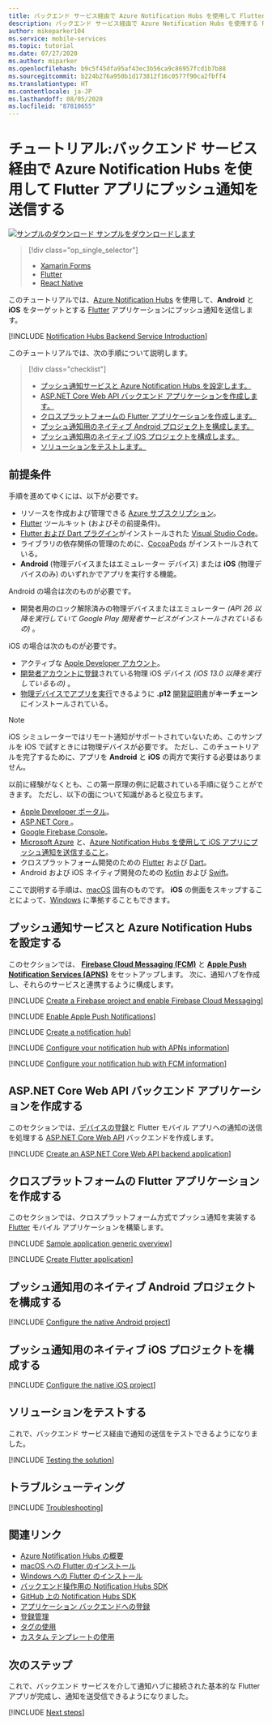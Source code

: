 ```yaml
---
title: バックエンド サービス経由で Azure Notification Hubs を使用して Flutter アプリにプッシュ通知を送信する | Microsoft Docs
description: バックエンド サービス経由で Azure Notification Hubs を使用する Flutter アプリにプッシュ通知を送信する方法を学習します。
author: mikeparker104
ms.service: mobile-services
ms.topic: tutorial
ms.date: 07/27/2020
ms.author: miparker
ms.openlocfilehash: b9c5f45dfa95af43ec3b56ca9c86957fcd1b7b88
ms.sourcegitcommit: b224b276a950b1d173812f16c0577f90ca2fbff4
ms.translationtype: HT
ms.contentlocale: ja-JP
ms.lasthandoff: 08/05/2020
ms.locfileid: "87810655"
---
```

# <a name="tutorial-send-push-notifications-to-flutter-apps-using-azure-notification-hubs-via-a-backend-service"></a>チュートリアル:バックエンド サービス経由で Azure Notification Hubs を使用して Flutter アプリにプッシュ通知を送信する  

[![サンプルのダウンロード](media/download.png) サンプルをダウンロードします](https://github.com/xamcat/mobcat-samples/tree/master/notification_hub_backend_service)  

> [!div class="op_single_selector"]
>
> * [Xamarin.Forms](notification-hubs-backend-service-xamarin-forms.md)
> * [Flutter](notification-hubs-backend-service-flutter.md)
> * [React Native](notification-hubs-backend-service-react-native.md)

このチュートリアルでは、[Azure Notification Hubs](https://docs.microsoft.com/azure/notification-hubs/notification-hubs-push-notification-overview) を使用して、**Android** と **iOS** をターゲットとする [Flutter](https://flutter.dev) アプリケーションにプッシュ通知を送信します。  

[!INCLUDE [Notification Hubs Backend Service Introduction](includes/notification-hubs-backend-service-introduction.md)]

このチュートリアルでは、次の手順について説明します。

> [!div class="checklist"]
>
> * [プッシュ通知サービスと Azure Notification Hubs を設定します。](#set-up-push-notification-services-and-azure-notification-hub)
> * [ASP.NET Core Web API バックエンド アプリケーションを作成します。](#create-an-aspnet-core-web-api-backend-application)
> * [クロスプラットフォームの Flutter アプリケーションを作成します。](#create-a-cross-platform-flutter-application)
> * [プッシュ通知用のネイティブ Android プロジェクトを構成します。](#configure-the-native-android-project-for-push-notifications)
> * [プッシュ通知用のネイティブ iOS プロジェクトを構成します。](#configure-the-native-ios-project-for-push-notifications)
> * [ソリューションをテストします。](#test-the-solution)

## <a name="prerequisites"></a>前提条件

手順を進めてゆくには、以下が必要です。

* リソースを作成および管理できる [Azure サブスクリプション](https://portal.azure.com)。
* [Flutter](https://flutter.dev/docs/get-started/install) ツールキット (およびその前提条件)。
* [Flutter および Dart プラグイン](https://flutter.dev/docs/get-started/editor?tab=vscode)がインストールされた [Visual Studio Code](https://code.visualstudio.com)。
* ライブラリの依存関係の管理のために、[CocoaPods](https://guides.cocoapods.org/using/getting-started.html#installation) がインストールされている。
* **Android** (物理デバイスまたはエミュレーター デバイス) または **iOS** (物理デバイスのみ) のいずれかでアプリを実行する機能。

Android の場合は次のものが必要です。

* 開発者用のロック解除済みの物理デバイスまたはエミュレーター *(API 26 以降を実行していて Google Play 開発者サービスがインストールされているもの)* 。

iOS の場合は次のものが必要です。

* アクティブな [Apple Developer アカウント](https://developer.apple.com)。
* [開発者アカウントに登録](https://help.apple.com/developer-account/#/dev40df0d9fa)されている物理 iOS デバイス *(iOS 13.0 以降を実行しているもの)* 。
* [物理デバイスでアプリを実行](https://help.apple.com/xcode/mac/current/#/dev5a825a1ca)できるように **.p12** [開発証明書](https://help.apple.com/developer-account/#/dev04fd06d56)が**キーチェーン**にインストールされている。

> [!NOTE]
> iOS シミュレーターではリモート通知がサポートされていないため、このサンプルを iOS で試すときには物理デバイスが必要です。 ただし、このチュートリアルを完了するために、アプリを **Android** と **iOS** の両方で実行する必要はありません。

以前に経験がなくとも、この第一原理の例に記載されている手順に従うことができます。 ただし、以下の面について知識があると役立ちます。

* [Apple Developer ポータル](https://developer.apple.com)。
* [ASP.NET Core ](https://docs.microsoft.com/aspnet/core/introduction-to-aspnet-core?view=aspnetcore-3.1)。
* [Google Firebase Console](https://console.firebase.google.com/u/0/)。
* [Microsoft Azure](https://portal.azure.com) と、[Azure Notification Hubs を使用して iOS アプリにプッシュ通知を送信すること](https://docs.microsoft.com/azure/notification-hubs/ios-sdk-get-started)。
* クロスプラットフォーム開発のための [Flutter](https://flutter.dev) および [Dart](https://dart.dev)。
* Android および iOS ネイティブ開発のための [Kotlin](https://kotlinlang.org) および [Swift](https://developer.apple.com/swift)。

ここで説明する手順は、[macOS](https://developer.apple.com/macos) 固有のものです。 **iOS** の側面をスキップすることによって、[Windows](https://www.microsoft.com/windows) に準拠することもできます。

## <a name="set-up-push-notification-services-and-azure-notification-hub"></a>プッシュ通知サービスと Azure Notification Hubs を設定する

このセクションでは、 **[Firebase Cloud Messaging (FCM)](https://firebase.google.com/docs/cloud-messaging)** と **[Apple Push Notification Services (APNS)](https://developer.apple.com/library/archive/documentation/NetworkingInternet/Conceptual/RemoteNotificationsPG/APNSOverview.html)** をセットアップします。 次に、通知ハブを作成し、それらのサービスと連携するように構成します。

[!INCLUDE [Create a Firebase project and enable Firebase Cloud Messaging](includes/notification-hubs-common-enable-firebase-cloud-messaging.md)]

[!INCLUDE [Enable Apple Push Notifications](includes/notification-hubs-common-enable-apple-push-notifications.md)]

[!INCLUDE [Create a notification hub](includes/notification-hubs-common-create-notification-hub.md)]

[!INCLUDE [Configure your notification hub with APNs information](includes/notification-hubs-common-configure-with-apns-information.md)]

[!INCLUDE [Configure your notification hub with FCM information](includes/notification-hubs-common-configure-with-fcm-information.md)]

## <a name="create-an-aspnet-core-web-api-backend-application"></a>ASP.NET Core Web API バックエンド アプリケーションを作成する

このセクションでは、[デバイスの登録](https://docs.microsoft.com/azure/notification-hubs/notification-hubs-push-notification-registration-management#what-is-device-registration)と Flutter モバイル アプリへの通知の送信を処理する [ASP.NET Core Web API](https://dotnet.microsoft.com/apps/aspnet/apis) バックエンドを作成します。

[!INCLUDE [Create an ASP.NET Core Web API backend application](includes/notification-hubs-backend-service-web-api.md)]

## <a name="create-a-cross-platform-flutter-application"></a>クロスプラットフォームの Flutter アプリケーションを作成する

このセクションでは、クロスプラットフォーム方式でプッシュ通知を実装する [Flutter](https://flutter.dev) モバイル アプリケーションを構築します。

[!INCLUDE [Sample application generic overview](includes/notification-hubs-backend-service-sample-app-overview.md)]

[!INCLUDE [Create Flutter application](includes/notification-hubs-backend-service-sample-app-flutter.md)]

## <a name="configure-the-native-android-project-for-push-notifications"></a>プッシュ通知用のネイティブ Android プロジェクトを構成する

[!INCLUDE [Configure the native Android project](includes/notification-hubs-backend-service-configure-flutter-android.md)]

## <a name="configure-the-native-ios-project-for-push-notifications"></a>プッシュ通知用のネイティブ iOS プロジェクトを構成する

[!INCLUDE [Configure the native iOS project](includes/notification-hubs-backend-service-configure-flutter-ios.md)]

## <a name="test-the-solution"></a>ソリューションをテストする

これで、バックエンド サービス経由で通知の送信をテストできるようになりました。

[!INCLUDE [Testing the solution](includes/notification-hubs-backend-service-testing.md)]

## <a name="troubleshooting"></a>トラブルシューティング

[!INCLUDE [Troubleshooting](includes/notification-hubs-backend-service-troubleshooting.md)]

## <a name="related-links"></a>関連リンク

* [Azure Notification Hubs の概要](https://docs.microsoft.com/azure/notification-hubs/notification-hubs-push-notification-overview)
* [macOS への Flutter のインストール](https://flutter.dev/docs/get-started/install/macos)
* [Windows への Flutter のインストール](https://flutter.dev/docs/get-started/install/windows)
* [バックエンド操作用の Notification Hubs SDK](https://www.nuget.org/packages/Microsoft.Azure.NotificationHubs/)
* [GitHub 上の Notification Hubs SDK](https://github.com/Azure/azure-notificationhubs)
* [アプリケーション バックエンドへの登録](https://docs.microsoft.com/azure/notification-hubs/notification-hubs-ios-aspnet-register-user-from-backend-to-push-notification)
* [登録管理](https://docs.microsoft.com/azure/notification-hubs/notification-hubs-push-notification-registration-management)
* [タグの使用](https://docs.microsoft.com/azure/notification-hubs/notification-hubs-tags-segment-push-message)
* [カスタム テンプレートの使用](https://docs.microsoft.com/azure/notification-hubs/notification-hubs-templates-cross-platform-push-messages)

## <a name="next-steps"></a>次のステップ

これで、バックエンド サービスを介して通知ハブに接続された基本的な Flutter アプリが完成し、通知を送受信できるようになりました。

[!INCLUDE [Next steps](includes/notification-hubs-backend-service-next-steps.md)]
